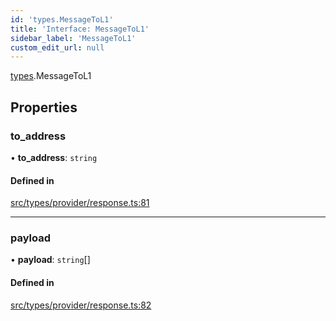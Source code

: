 ```yaml
---
id: 'types.MessageToL1'
title: 'Interface: MessageToL1'
sidebar_label: 'MessageToL1'
custom_edit_url: null
---
```


[types](../namespaces/types.md).MessageToL1

## Properties

### to_address

• **to_address**: `string`

#### Defined in

[src/types/provider/response.ts:81](https://github.com/starknet-io/starknet.js/blob/v5.14.1/src/types/provider/response.ts#L81)

---

### payload

• **payload**: `string`[]

#### Defined in

[src/types/provider/response.ts:82](https://github.com/starknet-io/starknet.js/blob/v5.14.1/src/types/provider/response.ts#L82)
